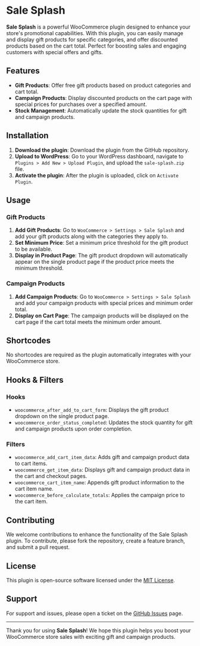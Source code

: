 # Sale Splash

**Sale Splash** is a powerful WooCommerce plugin designed to enhance your store's promotional capabilities. With this plugin, you can easily manage and display gift products for specific categories, and offer discounted products based on the cart total. Perfect for boosting sales and engaging customers with special offers and gifts.

## Features

- **Gift Products**: Offer free gift products based on product categories and cart total.
- **Campaign Products**: Display discounted products on the cart page with special prices for purchases over a specified amount.
- **Stock Management**: Automatically update the stock quantities for gift and campaign products.

## Installation

1. **Download the plugin**: Download the plugin from the GitHub repository.
2. **Upload to WordPress**: Go to your WordPress dashboard, navigate to `Plugins > Add New > Upload Plugin`, and upload the `sale-splash.zip` file.
3. **Activate the plugin**: After the plugin is uploaded, click on `Activate Plugin`.

## Usage

### Gift Products

1. **Add Gift Products**: Go to `WooCommerce > Settings > Sale Splash` and add your gift products along with the categories they apply to.
2. **Set Minimum Price**: Set a minimum price threshold for the gift product to be available.
3. **Display in Product Page**: The gift product dropdown will automatically appear on the single product page if the product price meets the minimum threshold.

### Campaign Products

1. **Add Campaign Products**: Go to `WooCommerce > Settings > Sale Splash` and add your campaign products with special prices and minimum order total.
2. **Display on Cart Page**: The campaign products will be displayed on the cart page if the cart total meets the minimum order amount.

## Shortcodes

No shortcodes are required as the plugin automatically integrates with your WooCommerce store.

## Hooks & Filters

### Hooks

- `woocommerce_after_add_to_cart_form`: Displays the gift product dropdown on the single product page.
- `woocommerce_order_status_completed`: Updates the stock quantity for gift and campaign products upon order completion.

### Filters

- `woocommerce_add_cart_item_data`: Adds gift and campaign product data to cart items.
- `woocommerce_get_item_data`: Displays gift and campaign product data in the cart and checkout pages.
- `woocommerce_cart_item_name`: Appends gift product information to the cart item name.
- `woocommerce_before_calculate_totals`: Applies the campaign price to the cart item.

## Contributing

We welcome contributions to enhance the functionality of the Sale Splash plugin. To contribute, please fork the repository, create a feature branch, and submit a pull request. 

## License

This plugin is open-source software licensed under the [MIT License](https://opensource.org/licenses/MIT).

## Support

For support and issues, please open a ticket on the [GitHub Issues](https://github.com/muskonur/sale-splash/issues) page.

---

Thank you for using **Sale Splash**! We hope this plugin helps you boost your WooCommerce store sales with exciting gift and campaign products.
